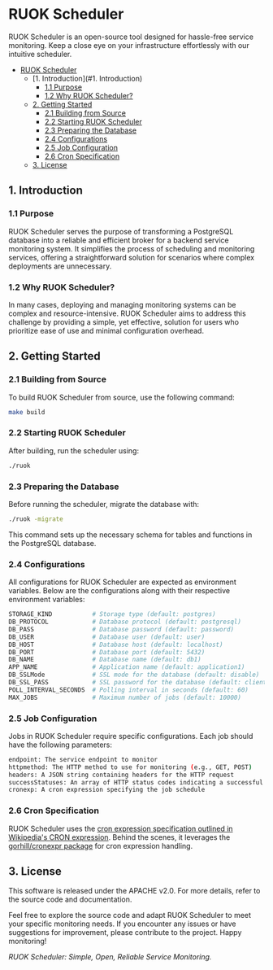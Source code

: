 # RUOK Scheduler

RUOK Scheduler is an open-source tool designed for hassle-free service monitoring. Keep a close eye on your infrastructure effortlessly with our intuitive scheduler.

- [RUOK Scheduler](#ruok-scheduler)
  - [1. Introduction](#1. Introduction)
    - [1.1 Purpose](#purpose)
    - [1.2 Why RUOK Scheduler?](#why-ruok-scheduler)
  - [2. Getting Started](#getting-started)
    - [2.1 Building from Source](#building-from-source)
    - [2.2 Starting RUOK Scheduler](#starting-ruok-scheduler)
    - [2.3 Preparing the Database](#preparing-the-database)
    - [2.4 Configurations](#configurations)
    - [2.5 Job Configuration](#job-configuration)
    - [2.6 Cron Specification](#cron-specification)
  - [3. License](#license)

## 1. Introduction

### 1.1 Purpose

RUOK Scheduler serves the purpose of transforming a PostgreSQL database into a reliable and efficient broker for a backend service monitoring system. It simplifies the process of scheduling and monitoring services, offering a straightforward solution for scenarios where complex deployments are unnecessary.

### 1.2 Why RUOK Scheduler?

In many cases, deploying and managing monitoring systems can be complex and resource-intensive. RUOK Scheduler aims to address this challenge by providing a simple, yet effective, solution for users who prioritize ease of use and minimal configuration overhead.

## 2. Getting Started

### 2.1 Building from Source

To build RUOK Scheduler from source, use the following command:

```bash
make build
```

### 2.2 Starting RUOK Scheduler

After building, run the scheduler using:

```bash
./ruok
```

### 2.3 Preparing the Database

Before running the scheduler, migrate the database with:

```bash
./ruok -migrate
```

This command sets up the necessary schema for tables and functions in the PostgreSQL database.

### 2.4 Configurations

All configurations for RUOK Scheduler are expected as environment variables. Below are the configurations along with their respective environment variables:

```bash
STORAGE_KIND           # Storage type (default: postgres)
DB_PROTOCOL            # Database protocol (default: postgresql)
DB_PASS                # Database password (default: password)
DB_USER                # Database user (default: user)
DB_HOST                # Database host (default: localhost)
DB_PORT                # Database port (default: 5432)
DB_NAME                # Database name (default: db1)
APP_NAME               # Application name (default: application1)
DB_SSLMode             # SSL mode for the database (default: disable)
DB_SSL_PASS            # SSL password for the database (default: clientpass)
POLL_INTERVAL_SECONDS  # Polling interval in seconds (default: 60)
MAX_JOBS               # Maximum number of jobs (default: 10000)
```

### 2.5 Job Configuration

Jobs in RUOK Scheduler require specific configurations. Each job should have the following parameters:

```bash
endpoint: The service endpoint to monitor
httpmethod: The HTTP method to use for monitoring (e.g., GET, POST)
headers: A JSON string containing headers for the HTTP request
successStatuses: An array of HTTP status codes indicating a successful response
cronexp: A cron expression specifying the job schedule
```

### 2.6 Cron Specification

RUOK Scheduler uses the [cron expression specification outlined in Wikipedia's CRON expression](https://en.wikipedia.org/wiki/Cron#CRON_expression). Behind the scenes, it leverages the [gorhill/cronexpr package](https://github.com/gorhill/cronexpr) for cron expression handling.

## 3. License

This software is released under the APACHE v2.0. For more details, refer to the source code and documentation.

Feel free to explore the source code and adapt RUOK Scheduler to meet your specific monitoring needs. If you encounter any issues or have suggestions for improvement, please contribute to the project. Happy monitoring!

_RUOK Scheduler: Simple, Open, Reliable Service Monitoring._
